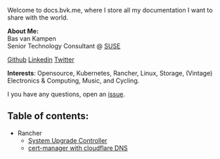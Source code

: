 Welcome to docs.bvk.me, where I store all my documentation I want to share with the world.

**About Me:**  
Bas van Kampen  
Senior Technology Consultant @ [SUSE](https://www.suse.com)  

[Github](https://github.com/bvankampen) [Linkedin](https://www.linkedin.com/in/bas-van-kampen-082aa86) [Twitter](https://twitter.com/basvk)

**Interests**:
Opensource, Kubernetes, Rancher, Linux, Storage, (Vintage) Electronics & Computing, Music, and Cycling.

I you have any questions, open an [issue](https://github.com/bvankampen/docs/issues).

## Table of contents:

- Rancher
  - [System Upgrade Controller](/rancher/system-upgrade-controller.md)
  - [cert-manager with cloudflare DNS](rancher/cert-manager-cloudflare.md)

